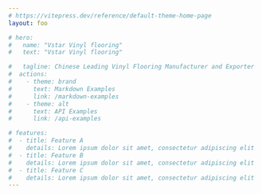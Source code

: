 ```yaml
---
# https://vitepress.dev/reference/default-theme-home-page
layout: foo

# hero:
#   name: "Vstar Vinyl flooring"
#   text: "Vstar Vinyl flooring"

#   tagline: Chinese Leading Vinyl Flooring Manufacturer and Exporter
#  actions:
#    - theme: brand
#      text: Markdown Examples
#      link: /markdown-examples
#    - theme: alt
#      text: API Examples
#      link: /api-examples

# features:
#  - title: Feature A
#    details: Lorem ipsum dolor sit amet, consectetur adipiscing elit
#  - title: Feature B
#    details: Lorem ipsum dolor sit amet, consectetur adipiscing elit
#  - title: Feature C
#    details: Lorem ipsum dolor sit amet, consectetur adipiscing elit
---
```


